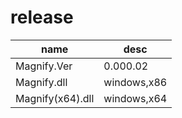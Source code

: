 # release
|name|desc|
|-|-|
|Magnify.Ver|0.000.02|
|Magnify.dll|windows,x86|
|Magnify(x64).dll|windows,x64|
